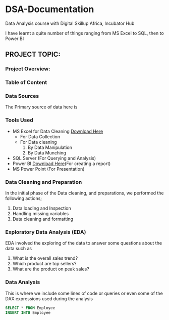 # DSA-Documentation

Data Analysis course with Digital Skillup Africa, Incubator Hub

I have learnt a quite number of things ranging from MS Excel to SQL, then to Power BI

## PROJECT TOPIC:

### Project Overview:

### Table of Content

### Data Sources
The Primary source of data here is 

### Tools Used
- MS Excel for Data Cleaning [Download Here](https://www.microsoft.com)
  - For Data Collection
  - For Data cleaning
    1. By Data Manipulation
    2. By Data Munching
- SQL Server (For Querying and Analysis)
- Power BI [Download Here](https://www.microsoft.com/en-us/download/details.aspx?id=58494&msockid=2ad5b310958661f015f5a6cb94846071)(For creating a report)
- MS Power Point (For Presentation)

### Data Cleaning and Preparation
In the initial phase of the Data cleaning, and preparations, we performed the following actions;
1. Data loading and Inspection
2. Handling missing variables
3. Data cleaning and formatting

### Exploratory Data Analysis (EDA)
EDA involved the exploring of the data to answer some questions about the data such as
1. What is the overall sales trend?
2. Which product are top sellers?
3. What are the product on peak sales?

### Data Analysis
This is where we include some lines of code or queries or even some of the DAX expressions used during the analysis 

``` SQL
SELECT * FROM Employee
INSERT INTO Employee
```
